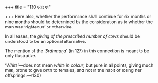 +++
title = "130 एतद् एव"

+++
Here also, whether the performance shall continue for six months or nine
months should he determined by the consideration as to whether the man
was ‘righteous’ or otherwise.

In all eases, the *giving of the prescribed number of cows* should be
understood to be an optional alternative.

The mention of the ‘*Brāhmaṇa*’ (in 127) in this connection is meant to
be only illustrative.

‘*White*’—does not mean *white in colour*, but pure in all points,
giving much milk, prone to give birth to females, and not in the habit
of losing her offsprings.—(130)


